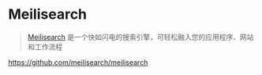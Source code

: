 # Meilisearch

> [Meilisearch](https://www.meilisearch.com/docs/guides/misc/docker) 是一个快如闪电的搜索引擎，可轻松融入您的应用程序、网站和工作流程

https://github.com/meilisearch/meilisearch
